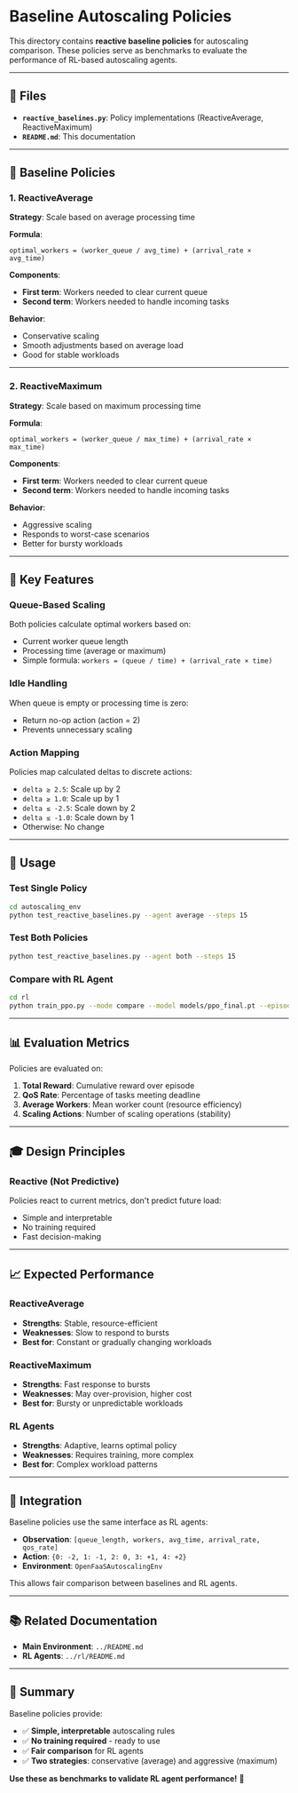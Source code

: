 # Baseline Autoscaling Policies

This directory contains **reactive baseline policies** for autoscaling comparison. These policies serve as benchmarks to evaluate the performance of RL-based autoscaling agents.

---

## 📁 Files

- **`reactive_baselines.py`**: Policy implementations (ReactiveAverage, ReactiveMaximum)
- **`README.md`**: This documentation

---

## 🎯 Baseline Policies

### **1. ReactiveAverage**

**Strategy**: Scale based on average processing time

**Formula**:
```
optimal_workers = (worker_queue / avg_time) + (arrival_rate × avg_time)
```

**Components**:
- **First term**: Workers needed to clear current queue
- **Second term**: Workers needed to handle incoming tasks

**Behavior**:
- Conservative scaling
- Smooth adjustments based on average load
- Good for stable workloads

---

### **2. ReactiveMaximum**

**Strategy**: Scale based on maximum processing time

**Formula**:
```
optimal_workers = (worker_queue / max_time) + (arrival_rate × max_time)
```

**Components**:
- **First term**: Workers needed to clear current queue
- **Second term**: Workers needed to handle incoming tasks

**Behavior**:
- Aggressive scaling
- Responds to worst-case scenarios
- Better for bursty workloads

---

## 🔧 Key Features

### **Queue-Based Scaling**

Both policies calculate optimal workers based on:
- Current worker queue length
- Processing time (average or maximum)
- Simple formula: `workers = (queue / time) + (arrival_rate × time)`

### **Idle Handling**

When queue is empty or processing time is zero:
- Return no-op action (action = 2)
- Prevents unnecessary scaling

### **Action Mapping**

Policies map calculated deltas to discrete actions:
- `delta ≥ 2.5`: Scale up by 2
- `delta ≥ 1.0`: Scale up by 1
- `delta ≤ -2.5`: Scale down by 2
- `delta ≤ -1.0`: Scale down by 1
- Otherwise: No change

---

## 🚀 Usage

### **Test Single Policy**

```bash
cd autoscaling_env
python test_reactive_baselines.py --agent average --steps 15
```

### **Test Both Policies**

```bash
python test_reactive_baselines.py --agent both --steps 15
```

### **Compare with RL Agent**

```bash
cd rl
python train_ppo.py --mode compare --model models/ppo_final.pt --episodes 3
```

---

## 📊 Evaluation Metrics

Policies are evaluated on:

1. **Total Reward**: Cumulative reward over episode
2. **QoS Rate**: Percentage of tasks meeting deadline
3. **Average Workers**: Mean worker count (resource efficiency)
4. **Scaling Actions**: Number of scaling operations (stability)

---

## 🎓 Design Principles

### **Reactive (Not Predictive)**

Policies react to current metrics, don't predict future load:
- Simple and interpretable
- No training required
- Fast decision-making

---

## 📈 Expected Performance

### **ReactiveAverage**

- **Strengths**: Stable, resource-efficient
- **Weaknesses**: Slow to respond to bursts
- **Best for**: Constant or gradually changing workloads

### **ReactiveMaximum**

- **Strengths**: Fast response to bursts
- **Weaknesses**: May over-provision, higher cost
- **Best for**: Bursty or unpredictable workloads

### **RL Agents**

- **Strengths**: Adaptive, learns optimal policy
- **Weaknesses**: Requires training, more complex
- **Best for**: Complex workload patterns

---

## 🔗 Integration

Baseline policies use the same interface as RL agents:

- **Observation**: `[queue_length, workers, avg_time, arrival_rate, qos_rate]`
- **Action**: `{0: -2, 1: -1, 2: 0, 3: +1, 4: +2}`
- **Environment**: `OpenFaaSAutoscalingEnv`

This allows fair comparison between baselines and RL agents.

---

## 📚 Related Documentation

- **Main Environment**: `../README.md`
- **RL Agents**: `../rl/README.md`

---

## 📝 Summary

Baseline policies provide:

- ✅ **Simple, interpretable** autoscaling rules
- ✅ **No training required** - ready to use
- ✅ **Fair comparison** for RL agents
- ✅ **Two strategies**: conservative (average) and aggressive (maximum)

**Use these as benchmarks to validate RL agent performance!** 🎯

